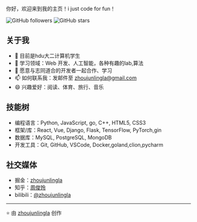 
你好，欢迎来到我的主页！i just code for fun！

![GitHub followers](https://img.shields.io/github/followers/zhoujunlingla?style=social) ![GitHub stars](https://img.shields.io/github/stars/zhoujunlingla?style=social)

## 关于我

- 🔭 目前是hdu大二计算机学生
- 🌱 学习领域：Web 开发、人工智能，各种有趣的lab,算法
- 👯 愿意与志同道合的开发者一起合作、学习
- 📫 如何联系我：发邮件至 zhoujunlingla@gmail.com
- 😄 兴趣爱好：阅读、体育、旅行、音乐

## 技能树

- 编程语言：Python, JavaScript, go, C++, HTML5, CSS3
- 框架/库：React, Vue, Django, Flask, TensorFlow, PyTorch,gin
- 数据库：MySQL, PostgreSQL, MongoDB
- 开发工具：Git, GitHub, VSCode, Docker,goland,clion,pycharm

## 社交媒体

- 掘金：[zhoujunlingla](https://juejin.cn/user/831671614311239)
- 知乎：[周俊玲](https://www.zhihu.com/people/itxia-26)
- bilibili：[@zhoujunlingla](https://space.bilibili.com/1085321295?spm_id_from=333.1007.0.0)
---

⭐️ 由 [zhoujunlingla](https://github.com/zhoujunlingla) 创作
